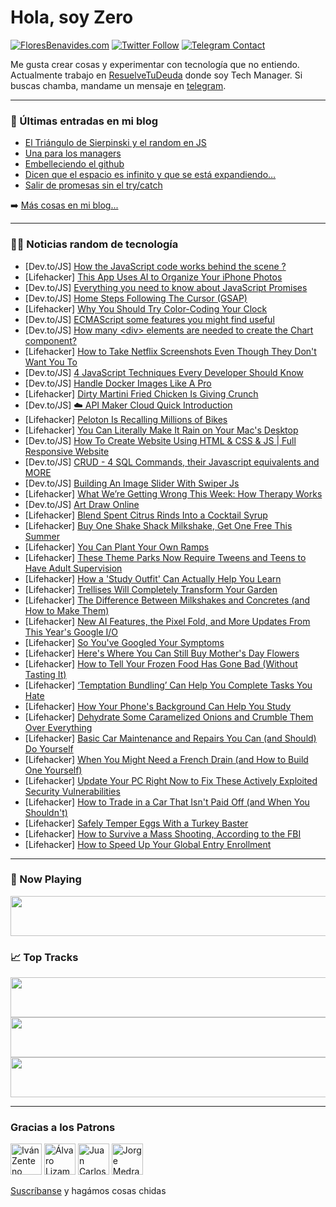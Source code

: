 # Hola, soy Zero

[![FloresBenavides.com](https://img.shields.io/website?down_message=oops&label=MiBlog&style=for-the-badge&up_message=online&url=https%3A%2F%2Ffloresbenavides.com)](https://floresbenavides.com) [![Twitter Follow](https://img.shields.io/twitter/follow/ZeroDragon?color=%231DA1F2&label=Follow&logo=twitter&logoColor=ffffff&style=for-the-badge)](https://twitter.com/zerodragon) [![Telegram Contact](https://img.shields.io/badge/escr%C3%ADbeme-ZeroDragon-%2326A5E4?style=for-the-badge&logo=telegram)](https://t.me/zerodragon)

Me gusta crear cosas y experimentar con tecnología que no entiendo.
Actualmente trabajo en [ResuelveTuDeuda](http://github.com/resuelve) donde soy Tech Manager.
Si buscas chamba, mandame un mensaje en [telegram](https://t.me/zerodragon).

---

### 📕 Últimas entradas en mi blog
<!-- BLOG-POST-LIST:START -->
- [El Triángulo de Sierpinski y el random en JS](https://floresbenavides.com/el-triangulo-de-sierpinski-y-el-random-en-js/)
- [Una para los managers](https://floresbenavides.com/una-para-los-managers/)
- [Embelleciendo el github](https://floresbenavides.com/embelleciendo-el-github/)
- [Dicen que el espacio es infinito y que se está expandiendo…](https://floresbenavides.com/dicen-que-el-espacio-es-infinito-y-que-se-esta-expandiendo/)
- [Salir de promesas sin el try/catch](https://floresbenavides.com/salir-de-promesas-sin-el-try-catch/)
<!-- BLOG-POST-LIST:END -->

➡️ [Más cosas en mi blog...](https://floresbenavides.com)

---

### 👨‍💻 Noticias random de tecnología
<!-- TECH-POSTS:START -->
- [Dev.to/JS] [How the JavaScript code works behind the scene ?](https://dev.to/lovegupta/how-the-javascript-code-works-behind-the-scene--odg)
- [Lifehacker] [This App Uses AI to Organize Your iPhone Photos](https://lifehacker.com/this-app-uses-ai-to-organize-your-iphone-photos-1850429061)
- [Dev.to/JS] [Everything you need to know about JavaScript Promises](https://dev.to/xplodivity/everything-you-need-to-know-about-javascript-promises-3pe3)
- [Dev.to/JS] [Home Steps Following The Cursor &lpar;GSAP&rpar;](https://dev.to/robin-ivi/home-steps-following-the-cursor-gsap-5709)
- [Lifehacker] [Why You Should Try Color-Coding Your Clock](https://lifehacker.com/why-you-should-try-color-coding-your-clock-1850428961)
- [Dev.to/JS] [ECMAScript some features you might find useful](https://dev.to/himanshudevgupta/ecmascript-some-features-you-might-find-useful-ihj)
- [Dev.to/JS] [How many &lt;div&gt; elements are needed to create the Chart component?](https://dev.to/soundar24/how-many-elements-are-needed-to-create-the-chart-component-15l)
- [Lifehacker] [How to Take Netflix Screenshots Even Though They Don&#39;t Want You To](https://lifehacker.com/how-to-take-netflix-screenshots-even-though-they-dont-w-1850428571)
- [Dev.to/JS] [4 JavaScript Techniques Every Developer Should Know](https://dev.to/envitab/4-javascript-techniques-every-developer-should-know-423m)
- [Dev.to/JS] [Handle Docker Images Like A Pro](https://dev.to/mohammadfaisal/handle-docker-images-like-a-pro-2mjg)
- [Lifehacker] [Dirty Martini Fried Chicken Is Giving Crunch](https://lifehacker.com/dirty-martini-fried-chicken-is-giving-crunch-1850426230)
- [Dev.to/JS] [☁️ API Maker Cloud Quick Introduction](https://dev.to/apimaker/api-maker-cloud-quick-introduction-kd6)
- [Lifehacker] [Peloton Is Recalling Millions of Bikes](https://lifehacker.com/peloton-is-recalling-millions-of-bikes-1850428672)
- [Lifehacker] [You Can Literally Make It Rain on Your Mac&#39;s Desktop](https://lifehacker.com/you-can-literally-make-it-rain-on-your-macs-desktop-1850428455)
- [Dev.to/JS] [How To Create Website Using HTML &amp; CSS &amp; JS | Full Responsive Website](https://dev.to/webmonster/how-to-create-website-using-html-css-js-full-responsive-website-3j43)
- [Dev.to/JS] [CRUD - 4 SQL Commands, their Javascript equivalents and MORE](https://dev.to/rickdelpo1/crud-4-sql-commands-their-javascript-equivalents-and-more-1929)
- [Dev.to/JS] [Building An Image Slider With Swiper Js](https://dev.to/tracy4code/building-an-image-slider-with-swiper-js-39ng)
- [Lifehacker] [What We’re Getting Wrong This Week: How Therapy Works](https://lifehacker.com/what-we-re-getting-wrong-this-week-how-therapy-works-1850426868)
- [Dev.to/JS] [Art Draw Online](https://dev.to/sysmaya/art-draw-online-b20)
- [Lifehacker] [Blend Spent Citrus Rinds Into a Cocktail Syrup](https://lifehacker.com/blend-spent-citrus-rinds-into-a-cocktail-syrup-1850426045)
- [Lifehacker] [Buy One Shake Shack Milkshake, Get One Free This Summer](https://lifehacker.com/buy-one-shake-shack-milkshake-get-one-free-this-summer-1850426086)
- [Lifehacker] [You Can Plant Your Own Ramps](https://lifehacker.com/you-can-plant-your-own-ramps-1850421622)
- [Lifehacker] [These Theme Parks Now Require Tweens and Teens to Have Adult Supervision](https://lifehacker.com/these-theme-parks-now-require-tweens-and-teens-to-have-1850425536)
- [Lifehacker] [How a &#39;Study Outfit&#39; Can Actually Help You Learn](https://lifehacker.com/how-a-study-outfit-can-actually-help-you-learn-1850424510)
- [Lifehacker] [Trellises Will Completely Transform Your Garden](https://lifehacker.com/trellises-will-completely-transform-your-garden-1850422342)
- [Lifehacker] [The Difference Between Milkshakes and Concretes &lpar;and How to Make Them&rpar;](https://lifehacker.com/the-difference-between-milkshakes-and-concretes-and-ho-1850424489)
- [Lifehacker] [New AI Features, the Pixel Fold, and More Updates From This Year&#39;s Google I/O](https://lifehacker.com/new-ai-features-the-pixel-fold-and-more-updates-from-1850424583)
- [Lifehacker] [So You&#39;ve Googled Your Symptoms](https://lifehacker.com/so-youve-googled-your-symptoms-1850423805)
- [Lifehacker] [Here&#39;s Where You Can Still Buy Mother&#39;s Day Flowers](https://lifehacker.com/where-to-buy-last-minute-mothers-day-flowers-1825831926)
- [Lifehacker] [How to Tell Your Frozen Food Has Gone Bad &lpar;Without Tasting It&rpar;](https://lifehacker.com/how-to-tell-your-frozen-food-has-gone-bad-without-tast-1850424342)
- [Lifehacker] [‘Temptation Bundling’ Can Help You Complete Tasks You Hate](https://lifehacker.com/temptation-bundling-can-help-you-complete-tasks-you-h-1850424500)
- [Lifehacker] [How Your Phone&#39;s Background Can Help You Study](https://lifehacker.com/how-your-phones-background-can-help-you-study-1850424491)
- [Lifehacker] [Dehydrate Some Caramelized Onions and Crumble Them Over Everything](https://lifehacker.com/dehydrate-some-caramelized-onions-and-crumble-them-over-1850424677)
- [Lifehacker] [Basic Car Maintenance and Repairs You Can &lpar;and Should&rpar; Do Yourself](https://lifehacker.com/basic-car-maintenance-and-repairs-you-can-and-should-1850422201)
- [Lifehacker] [When You Might Need a French Drain &lpar;and How to Build One Yourself&rpar;](https://lifehacker.com/when-you-might-need-a-french-drain-and-how-to-build-on-1850421942)
- [Lifehacker] [Update Your PC Right Now to Fix These Actively Exploited Security Vulnerabilities](https://lifehacker.com/update-your-pc-right-now-to-fix-these-actively-exploite-1850423910)
- [Lifehacker] [How to Trade in a Car That Isn&#39;t Paid Off &lpar;and When You Shouldn&#39;t&rpar;](https://lifehacker.com/how-to-trade-in-a-car-that-isnt-paid-off-and-when-you-1850420830)
- [Lifehacker] [Safely Temper Eggs With a Turkey Baster](https://lifehacker.com/safely-temper-eggs-with-a-turkey-baster-1850420840)
- [Lifehacker] [How to Survive a Mass Shooting, According to the FBI](https://lifehacker.com/how-to-survive-a-mass-shooting-according-to-the-fbi-1850421431)
- [Lifehacker] [How to Speed Up Your Global Entry Enrollment](https://lifehacker.com/how-to-speed-up-your-global-entry-enrollment-1850422313)<!-- TECH-POSTS:END -->

---

### 🎵 Now Playing
<a href="https://spotify-now-playing-dun.vercel.app/now-playing?open"><img src="https://spotify-now-playing-dun.vercel.app/now-playing" width="540" height="64"></a>

### 📈 Top Tracks
<a href="https://spotify-now-playing-dun.vercel.app/top-tracks?i=1&open"><img src="https://spotify-now-playing-dun.vercel.app/top-tracks?i=1" width="540" height="64"></a>
<a href="https://spotify-now-playing-dun.vercel.app/top-tracks?i=2&open"><img src="https://spotify-now-playing-dun.vercel.app/top-tracks?i=2" width="540" height="64"></a>
<a href="https://spotify-now-playing-dun.vercel.app/top-tracks?i=3&open"><img src="https://spotify-now-playing-dun.vercel.app/top-tracks?i=3" width="540" height="64"></a>

---

### Gracias a los Patrons
[<img src="https://avatars.githubusercontent.com/u/243380?v=4" alt="Iván Zenteno" width="50px">](https://github.com/k001) [<img src="https://avatars.githubusercontent.com/u/19955639?v=4" alt="Álvaro Lizama" width="50px">](https://github.com/alvarolizama) [<img src="https://avatars.githubusercontent.com/u/2718753?v=4" alt="Juan Carlos Ruiz" width="50px">](https://github.com/JuanCrg90) [<img src="https://avatars.githubusercontent.com/u/37025?v=4" alt="Jorge Medrano" width="50px">](https://github.com/h1pp1e) 

[Suscríbanse](https://www.patreon.com/zerodragon) y hagámos cosas chidas

